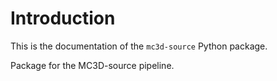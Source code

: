 # Introduction

This is the documentation of the `mc3d-source` Python package.

Package for the MC3D-source pipeline.
